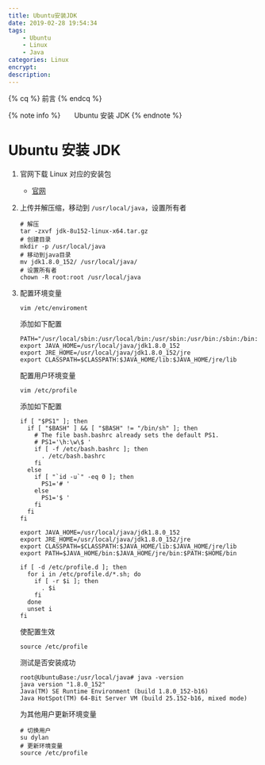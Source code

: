 ```yaml
---
title: Ubuntu安装JDK
date: 2019-02-28 19:54:34
tags: 
    - Ubuntu
    - Linux
    - Java
categories: Linux
encrypt:
description:
---
```


{% cq %} 前言 {% endcq %}

{% note info %}
&nbsp;&nbsp;&nbsp;&nbsp;&nbsp;&nbsp;Ubuntu 安装 JDK
{% endnote %}

<!-- more -->

# Ubuntu 安装 JDK

1. 官网下载 Linux 对应的安装包

   * [官网](<http://www.oracle.com/technetwork/java/javase/downloads/jdk8-downloads-2133151.html>)

2. 上传并解压缩，移动到 `/usr/local/java`，设置所有者

   ```shell
   # 解压
   tar -zxvf jdk-8u152-linux-x64.tar.gz 
   # 创建目录
   mkdir -p /usr/local/java
   # 移动到java目录
   mv jdk1.8.0_152/ /usr/local/java/
   # 设置所有者
   chown -R root:root /usr/local/java
   ```

3. 配置环境变量

   ```shell
   vim /etc/enviroment
   ```

   添加如下配置

   ```shell
   PATH="/usr/local/sbin:/usr/local/bin:/usr/sbin:/usr/bin:/sbin:/bin:/usr/games:/usr/local/games"
   export JAVA_HOME=/usr/local/java/jdk1.8.0_152
   export JRE_HOME=/usr/local/java/jdk1.8.0_152/jre
   export CLASSPATH=$CLASSPATH:$JAVA_HOME/lib:$JAVA_HOME/jre/lib
   ```

   配置用户环境变量

   ```shell
   vim /etc/profile
   ```

   添加如下配置

   ```shell
   if [ "$PS1" ]; then
     if [ "$BASH" ] && [ "$BASH" != "/bin/sh" ]; then
       # The file bash.bashrc already sets the default PS1.
       # PS1='\h:\w\$ '
       if [ -f /etc/bash.bashrc ]; then
         . /etc/bash.bashrc
       fi
     else
       if [ "`id -u`" -eq 0 ]; then
         PS1='# '
       else
         PS1='$ '
       fi
     fi
   fi
   
   export JAVA_HOME=/usr/local/java/jdk1.8.0_152
   export JRE_HOME=/usr/local/java/jdk1.8.0_152/jre
   export CLASSPATH=$CLASSPATH:$JAVA_HOME/lib:$JAVA_HOME/jre/lib
   export PATH=$JAVA_HOME/bin:$JAVA_HOME/jre/bin:$PATH:$HOME/bin
   
   if [ -d /etc/profile.d ]; then
     for i in /etc/profile.d/*.sh; do
       if [ -r $i ]; then
         . $i
       fi
     done
     unset i
   fi
   ```

   使配置生效

   ```shell
   source /etc/profile
   ```

   测试是否安装成功

   ```
   root@UbuntuBase:/usr/local/java# java -version
   java version "1.8.0_152"
   Java(TM) SE Runtime Environment (build 1.8.0_152-b16)
   Java HotSpot(TM) 64-Bit Server VM (build 25.152-b16, mixed mode)
   ```

   为其他用户更新环境变量

   ```shell
   # 切换用户
   su dylan
   # 更新环境变量
   source /etc/profile
   ```

   